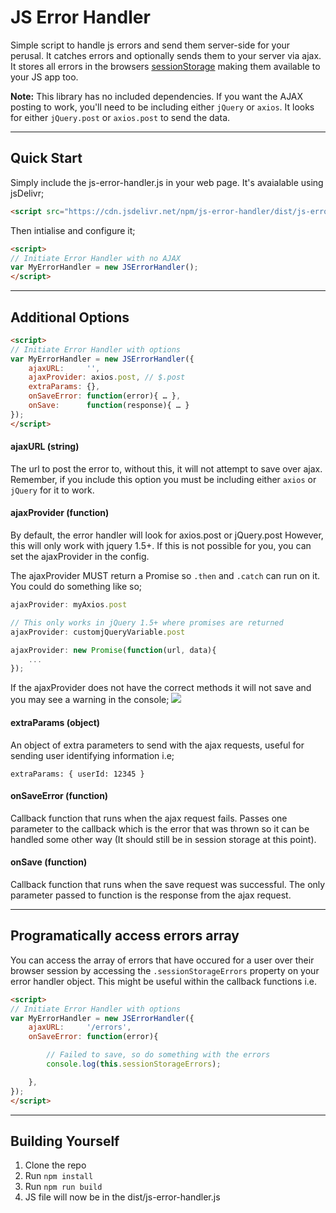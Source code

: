 # JS Error Handler

Simple script to handle js errors and send them server-side for your perusal. It catches errors and optionally sends them to your server via ajax. It stores all errors in the browsers [sessionStorage](https://developer.mozilla.org/en-US/docs/Web/API/Window/sessionStorage) making them available to your JS app too.


__Note:__ This library has no included dependencies. If you want the AJAX posting to work, you'll need to be including either `jQuery` or `axios`. It looks for either `jQuery.post` or `axios.post` to send the data.

------

## Quick Start
Simply include the js-error-handler.js in your web page. It's avaialable using jsDelivr;

```html
<script src="https://cdn.jsdelivr.net/npm/js-error-handler/dist/js-error-handler.min.js"></script>
```

Then intialise and configure it;

```html
<script>
// Initiate Error Handler with no AJAX
var MyErrorHandler = new JSErrorHandler();
</script>
```

------

## Additional Options

```html
<script>
// Initiate Error Handler with options
var MyErrorHandler = new JSErrorHandler({
    ajaxURL:     '',
    ajaxProvider: axios.post, // $.post
    extraParams: {},
    onSaveError: function(error){ … },
    onSave:      function(response){ … }
});
</script>
```

#### ajaxURL (string)
The url to post the error to, without this, it will not attempt to save over ajax. Remember, if you include this option you must be including either `axios` or `jQuery` for it to work.

#### ajaxProvider (function)
By default, the error handler will look for axios.post or jQuery.post However, this will only work with jquery 1.5+. If this is not possible for you, you can set the ajaxProvider in the config.

The ajaxProvider MUST return a Promise so `.then` and `.catch` can run on it. You could do something like so;

```js
ajaxProvider: myAxios.post
```

```js
// This only works in jQuery 1.5+ where promises are returned
ajaxProvider: customjQueryVariable.post
```

```js
ajaxProvider: new Promise(function(url, data){
    ...
});
```

If the ajaxProvider does not have the correct methods it will not save and you may see a warning in the console;
![](http://c.dayjo.me/29242R2z3a0l/Image%202018-02-07%20at%201.08.02%20pm.png)



#### extraParams (object)
An object of extra parameters to send with the ajax requests, useful for sending user identifying information i.e;

```
extraParams: { userId: 12345 }
```

#### onSaveError (function)
Callback function that runs when the ajax request fails. Passes one parameter to the callback which is the error that was thrown so it can be handled some other way (It should still be in session storage at this point).

#### onSave (function)
Callback function that runs when the save request was successful. The only parameter passed to function is the response from the ajax request.

------

## Programatically access errors array
You can access the array of errors that have occured for a user over their browser session by accessing the `.sessionStorageErrors` property on your error handler object. This might be useful within the callback functions i.e.

```html
<script>
// Initiate Error Handler with options
var MyErrorHandler = new JSErrorHandler({
    ajaxURL:     '/errors',
    onSaveError: function(error){

        // Failed to save, so do something with the errors
        console.log(this.sessionStorageErrors);

    },
});
</script>
```

------

## Building Yourself

1. Clone the repo
2. Run `npm install`
3. Run `npm run build`
4. JS file will now be in the dist/js-error-handler.js